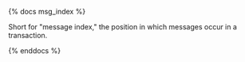 {% docs msg_index %}

Short for "message index," the position in which messages occur in a transaction. 

{% enddocs %}